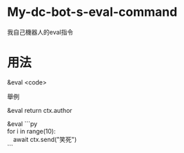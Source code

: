 # My-dc-bot-s-eval-command

我自己機器人的eval指令

# 用法

&eval \<code>

舉例
  
&eval return ctx.author
  
&eval
\`\`\`py  
for i in range(10):  
&emsp;await ctx.send("笑死")  
\`\`\`
